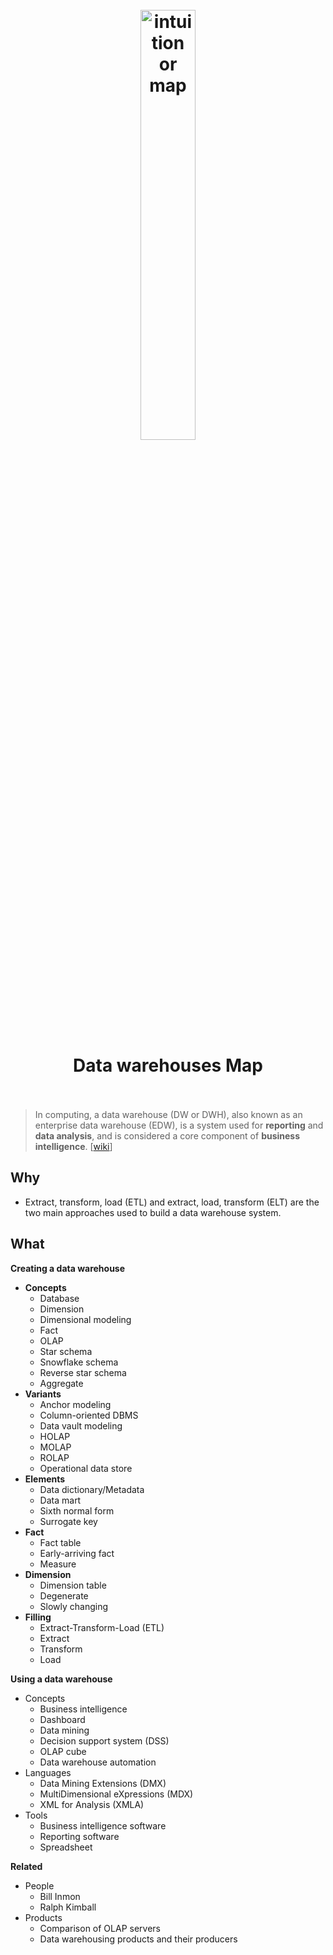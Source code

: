 <h1 align="center">
<br>
	<a href="https://www.wikiwand.com/en/Data_warehouse#/Further_reading">
  <img src="https://i.imgur.com/u1JwBc8.png" alt="intuition or map" width=42%">
  </a>
  <br><br>
Data warehouses Map
  <br><br>
</h1>

> In computing, a data warehouse (DW or DWH), also known as an enterprise data warehouse (EDW), is a system used for **reporting** and **data analysis**, and is considered a core component of **business intelligence**. [[wiki](https://www.wikiwand.com/en/Data_warehouse#)]

## Why 

* Extract, transform, load (ETL) and extract, load, transform (ELT) are the two main approaches used to build a data warehouse system.


## What 

**Creating a data warehouse**

* **Concepts**	
	* Database
	* Dimension
	* Dimensional modeling
	* Fact
	* OLAP
	* Star schema
	* Snowflake schema
	* Reverse star schema
	* Aggregate
* **Variants**	
	* Anchor modeling
	* Column-oriented DBMS
	* Data vault modeling
	* HOLAP
	* MOLAP
	* ROLAP
	* Operational data store
* **Elements**	
	* Data dictionary/Metadata
	* Data mart
	* Sixth normal form
	* Surrogate key
* **Fact**	
	* Fact table
	* Early-arriving fact
	* Measure
* **Dimension**	
	* Dimension table
	* Degenerate
	* Slowly changing
* **Filling**	
	* Extract-Transform-Load (ETL)
	* Extract
	* Transform
	* Load

**Using a data warehouse**

* Concepts	
	* Business intelligence
	* Dashboard
	* Data mining
	* Decision support system (DSS)
	* OLAP cube
	* Data warehouse automation
* Languages	
	* Data Mining Extensions (DMX)
	* MultiDimensional eXpressions (MDX)
	* XML for Analysis (XMLA)
* Tools	
	* Business intelligence software
	* Reporting software
	* Spreadsheet

**Related**

* People	
	* Bill Inmon
	* Ralph Kimball
* Products	
	* Comparison of OLAP servers
	* Data warehousing products and their producers


